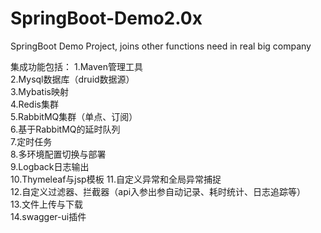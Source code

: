 # SpringBoot-Demo2.0x  
SpringBoot Demo Project, joins other functions need in real big company  
  
集成功能包括： 
1.Maven管理工具  
2.Mysql数据库（druid数据源）  
3.Mybatis映射  
4.Redis集群  
5.RabbitMQ集群（单点、订阅）  
6.基于RabbitMQ的延时队列  
7.定时任务  
8.多环境配置切换与部署  
9.Logback日志输出  
10.Thymeleaf与jsp模板 
11.自定义异常和全局异常捕捉  
12.自定义过滤器、拦截器（api入参出参自动记录、耗时统计、日志追踪等）  
13.文件上传与下载  
14.swagger-ui插件  

